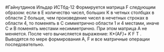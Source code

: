 #Гайнутдинов Ильдар ИСТбд-12
Формируется матрица F следующим образом: если в Е количество чисел, больших К в четных столбцах в области 
2 больше, чем произведение чисел в нечетных строках в области 4, то поменять в С симметрично области 1 и 
4 местами, иначе С и В поменять местами несимметрично. При этом матрица А не меняется. После чего 
вычисляется выражение: К*(A*F)+ K* F T . Выводятся по мере формирования А, F и все матричные операции 
последовательно.
